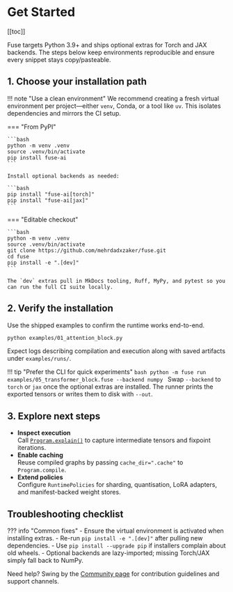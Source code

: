 # Get Started

[[toc]]

Fuse targets Python 3.9+ and ships optional extras for Torch and JAX backends. The steps below keep environments reproducible and ensure every snippet stays copy/pasteable.

## 1. Choose your installation path

!!! note "Use a clean environment"
    We recommend creating a fresh virtual environment per project—either `venv`, Conda, or a tool like `uv`. This isolates dependencies and mirrors the CI setup.

=== "From PyPI"

    ```bash
    python -m venv .venv
    source .venv/bin/activate
    pip install fuse-ai
    ```

    Install optional backends as needed:

    ```bash
    pip install "fuse-ai[torch]"
    pip install "fuse-ai[jax]"
    ```

=== "Editable checkout"

    ```bash
    python -m venv .venv
    source .venv/bin/activate
    git clone https://github.com/mehrdadxzaker/fuse.git
    cd fuse
    pip install -e ".[dev]"
    ```

    The `dev` extras pull in MkDocs tooling, Ruff, MyPy, and pytest so you can run the full CI suite locally.

## 2. Verify the installation

Use the shipped examples to confirm the runtime works end-to-end.

```bash
python examples/01_attention_block.py
```

Expect logs describing compilation and execution along with saved artifacts under `examples/runs/`.

!!! tip "Prefer the CLI for quick experiments"
    ```bash
    python -m fuse run examples/05_transformer_block.fuse --backend numpy
    ```
    Swap `--backend` to `torch` or `jax` once the optional extras are installed. The runner prints the exported tensors or writes them to disk with `--out`.

## 3. Explore next steps

<div class="grid cards" markdown>

-   __Inspect execution__  
    Call [`Program.explain()`](reference/fuse/core/program/index.md) to capture intermediate tensors and fixpoint iterations.
-   __Enable caching__  
    Reuse compiled graphs by passing `cache_dir=".cache"` to `Program.compile`.
-   __Extend policies__  
    Configure `RuntimePolicies` for sharding, quantisation, LoRA adapters, and manifest-backed weight stores.

</div>

## Troubleshooting checklist

??? info "Common fixes"
    - Ensure the virtual environment is activated when installing extras.
    - Re-run `pip install -e ".[dev]"` after pulling new dependencies.
    - Use `pip install --upgrade pip` if installers complain about old wheels.
    - Optional backends are lazy-imported; missing Torch/JAX simply fall back to NumPy.

Need help? Swing by the [Community page](community.md) for contribution guidelines and support channels.
